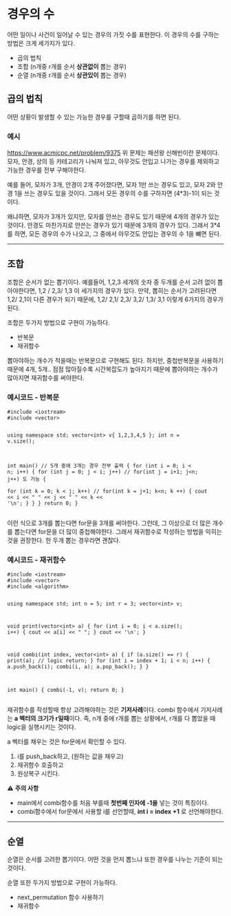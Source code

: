 <h1 id="경우의-수">경우의 수</h1>
<p>어떤 일이나 사건이 일어날 수 있는 경우의 가짓 수를 표현한다.
이 경우의 수를 구하는 방법은 크게 세가지가 있다.</p>
<ul>
<li>곱의 법칙</li>
<li>조합 (n개중 r개를 순서 <strong>상관없이</strong> 뽑는 경우)</li>
<li>순열 (n개중 r개를 순서 <strong>상관있이</strong> 뽑는 경우)</li>
</ul>
<h2 id="곱의-법칙">곱의 법칙</h2>
<p>어떤 상황이 발생할 수 있는 가능한 경우를 구할때 곱하기를 하면 된다.</p>
<h3 id="예시">예시</h3>
<p><a href="https://www.acmicpc.net/problem/9375">https://www.acmicpc.net/problem/9375</a>
위 문제는 패션왕 신해빈이란 문제이다.
모자, 안경, 상의 등 카테고리가 나눠져 있고,
아무것도 안입고 나가는 경우를 제외하고 가능한 경우를 전부 구해야한다.</p>
<p>예를 들어, 모자가 3개, 안경이 2개 주어졌다면,
모자 1만 쓰는 경우도 있고,
모자 2와 안경 1을 쓰는 경우도 있을 것이다.
그래서 모든 경우의 수를 구하자면 (4*3)-1이 되는 것이다.</p>
<p>왜냐하면, 모자가 3개가 있지만, 모자를 안쓰는 경우도 있기 때문에 4개의 경우가 있는 것이다.
안경도 마찬가지로 안쓴는 경우가 있기 때문에 3개의 경우가 있다.
그래서 3*4를 하면, 모든 경우의 수가 나오고, 그 중에서 아무것도 안입는 경우의 수 1을 뺴면 된다.</p>
<hr />
<h2 id="조합">조합</h2>
<p>조합은 순서가 없는 뽑기이다.
예를들어, 1,2,3 세개의 숫자 중 두개를 순서 고려 없이 뽑아야한다면,
1,2 / 2,3/ 1,3 이 세가지의 경우가 있다.
만약, 뽑히는 순서가 고려된다면 1,2/ 2,1이 다른 경우가 되기 때문에, 1,2/ 2,1/ 2,3/ 3,2/ 1,3/ 3,1 이렇게 6가지의 경우가 된다.</p>
<p>조합은 두가지 방법으로 구현이 가능하다.</p>
<ul>
<li>반복문</li>
<li>재귀함수</li>
</ul>
<p>뽑아야하는 개수가 적을때는 반복문으로 구현해도 된다.
하지만, 중첩반복문을 사용하기때문에 4개, 5개.. 점점 많아질수록 시간복잡도가 높아지기 때문에 뽑아야하는 개수가 많아지면 재귀함수를 써야한다.</p>
<h3 id="예시코드---반복문">예시코드 - 반복문</h3>
<pre><code class="language-C++">#include &lt;iostream&gt; 
#include &lt;vector&gt; 

using namespace std; 
vector&lt;int&gt; v{ 1,2,3,4,5 }; 
int n = v.size(); 

int main() // 5개 중에 3개는 경우 전부 출력
{ 
    for (int i = 0; i &lt; n; i++) 
    { 
        for (int j = 0; j &lt; i; j++) // for(int j = i+1; j&lt;n; j++) 도 가능
        {  
            for (int k = 0; k &lt; j; k++) // for(int k = j+1; k&lt;n; k ++) 
            { 
               cout &lt;&lt; i &lt;&lt; &quot; &quot; &lt;&lt; j &lt;&lt; &quot; &quot; &lt;&lt; k &lt;&lt; '\n'; 
            } 
        } 
    } 
    return 0; 
}</code></pre>
<p>이런 식으로 3개를 뽑는다면 for문을 3개를 써야한다.
그런데, 그 이상으로 더 많은 개수를 뽑는다면 for문을 더 많이 중첩해야한다.
그래서 재귀함수로 작성하는 방법을 익히는 것을 권장한다.
한 두개 뽑는 경우라면 괜찮다.</p>
<h3 id="예시코드---재귀함수">예시코드 - 재귀함수</h3>
<pre><code>#include &lt;iostream&gt; 
#include &lt;vector&gt; 
#include &lt;algorithm&gt; 

using namespace std; 
int n = 5; 
int r = 3; 
vector&lt;int&gt; v; 

void print(vector&lt;int&gt; a) 
{ 
    for (int i = 0; i &lt; a.size(); i++) 
    { 
        cout &lt;&lt; a[i] &lt;&lt; &quot; &quot;; 
    } 
    cout &lt;&lt; '\n'; 
} 

void combi(int index, vector&lt;int&gt; a) 
{ 
    if (a.size() == r) 
    { 
        print(a); // logic 
        return; 
    } 
    for (int i = index + 1; i &lt; n; i++) 
    { 
        a.push_back(i); 
        combi(i, a); 
        a.pop_back(); 
    } 
} 

int main() 
{ 
    combi(-1, v); 
    return 0; 
}</code></pre><p>재귀함수를 작성할때 항상 고려해야하는 것은 <strong>기저사례</strong>이다.
combi 함수에서 기저사례는 <strong>a 벡터의 크기가 r일때</strong>이다.
즉, n개 중에 r개를 뽑는 상황에서, r개를 다 뽑았을 때 logic을 실행시키는 것이다.</p>
<p>a 벡터를 채우는 것은 for문에서 확인할 수 있다.</p>
<ol>
<li>i를 push_back하고, (원하는 값을 채우고)</li>
<li>재귀함수 호출하고</li>
<li>원상복구 시킨다.</li>
</ol>
<p>⚠️ <strong>주의 사항</strong></p>
<ul>
<li>main에서 combi함수를 처음 부를때 <strong>첫번째 인자에 -1을</strong> 넣는 것이 특징이다.</li>
<li>combi함수에서 for문에서 사용할 i를 선언할때, <strong>int i = index +1</strong> 로 선언해야한다.</li>
</ul>
<hr />
<h2 id="순열">순열</h2>
<p>순열은 순서를 고려한 뽑기이다.
어떤 것을 먼저 뽑느냐 또한 경우를 나누는 기준이 되는 것이다.</p>
<p>순열 또한 두가지 방법으로 구현이 가능하다.</p>
<ul>
<li>next_permutation 함수 사용하기</li>
<li>재귀함수</li>
</ul>